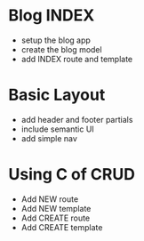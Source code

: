 # Blog INDEX
* setup the blog app
* create the blog model
* add INDEX route and template

# Basic Layout
* add header and footer partials
* include semantic UI
* add simple nav

# Using C of CRUD
* Add NEW route
* Add NEW template
* Add CREATE route
* Add CREATE template

